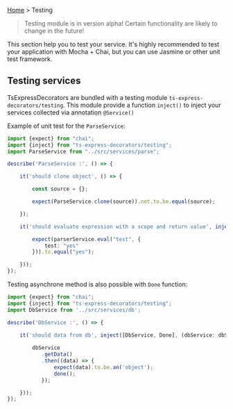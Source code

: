 [Home](https://github.com/Romakita/ts-express-decorators/wiki) > Testing

> Testing module is in version alpha! Certain functionality are likely to change in the future!

This section help you to test your service. It's highly recommended to test your application with Mocha + Chai, but you can use Jasmine or other unit test framework.

## Testing services

TsExpressDecorators are bundled with a testing module `ts-express-decorators/testing`. This module provide a function `inject()` to inject your services collected via annotation `@Service()`

Example of unit test for the `ParseService`:

```typescript
import {expect} from "chai";
import {inject} from "ts-express-decorators/testing";
import ParseService from "../src/services/parse";

describe('ParseService :', () => {

    it('should clone object', () => {

        const source = {};

        expect(ParseService.clone(source)).not.to.be.equal(source);

    });

    it('should evaluate expression with a scope and return value', inject([ParseService], (parserService: ParseService) => {

        expect(parserService.eval("test", {
            test: "yes"
        })).to.equal("yes");

    }));
});
```

Testing asynchrone method is also possible with `Done` function:

```typescript
import {expect} from "chai";
import {inject} from "ts-express-decorators/testing";
import DbService from '../src/services/db';

describe('DbService :', () => {

    it('should data from db', inject([DbService, Done], (dbService: dbService, done) => {
        
        dbService
           .getData()
           .then((data) => {
               expect(data).to.be.an('object');
               done();
           });

    }));
});
```

